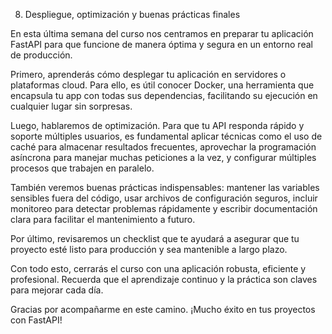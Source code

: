 8. Despliegue, optimización y buenas prácticas finales

En esta última semana del curso nos centramos en preparar tu aplicación FastAPI para que funcione de manera óptima y segura en un entorno real de producción.

Primero, aprenderás cómo desplegar tu aplicación en servidores o plataformas cloud. Para ello, es útil conocer Docker, una herramienta que encapsula tu app con todas sus dependencias, facilitando su ejecución en cualquier lugar sin sorpresas.

Luego, hablaremos de optimización. Para que tu API responda rápido y soporte múltiples usuarios, es fundamental aplicar técnicas como el uso de caché para almacenar resultados frecuentes, aprovechar la programación asíncrona para manejar muchas peticiones a la vez, y configurar múltiples procesos que trabajen en paralelo.

También veremos buenas prácticas indispensables: mantener las variables sensibles fuera del código, usar archivos de configuración seguros, incluir monitoreo para detectar problemas rápidamente y escribir documentación clara para facilitar el mantenimiento a futuro.

Por último, revisaremos un checklist que te ayudará a asegurar que tu proyecto esté listo para producción y sea mantenible a largo plazo.

Con todo esto, cerrarás el curso con una aplicación robusta, eficiente y profesional. Recuerda que el aprendizaje continuo y la práctica son claves para mejorar cada día.

Gracias por acompañarme en este camino. ¡Mucho éxito en tus proyectos con FastAPI!
